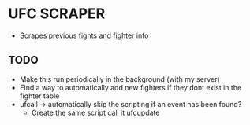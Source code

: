 # UFC SCRAPER 
- Scrapes previous fights and fighter info

## TODO
- Make this run periodically in the background (with my server)
- Find a way to automatically add new fighters if they dont exist in the fighter table
- ufcall -> automatically skip the scripting if an event has been found?
    - Create the same script call it ufcupdate